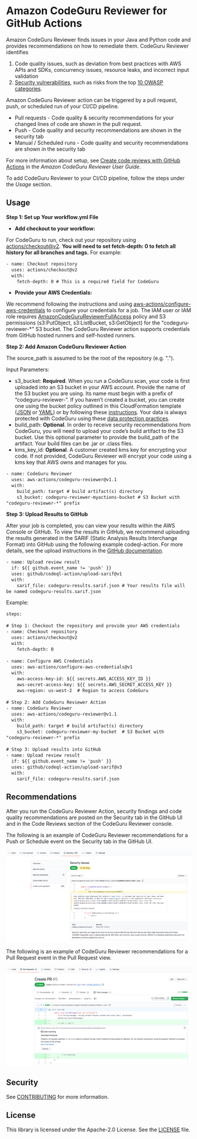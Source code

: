 # Amazon CodeGuru Reviewer for GitHub Actions

Amazon CodeGuru Reviewer finds issues in your Java and Python code and provides recommendations on how to remediate them. CodeGuru Reviewer identifies

1. Code quality issues, such as deviation from best practices with AWS APIs and SDKs, concurrency issues, resource leaks, and incorrect input validation
2. [Security vulnerabilities](https://aws.amazon.com/blogs/devops/tightening-application-security-with-amazon-codeguru/), such as risks from the top [10 OWASP categories](https://owasp.org/www-project-top-ten/).

Amazon CodeGuru Reviewer action can be triggered by a pull request, push, or scheduled run of your CI/CD pipeline.

* Pull requests - Code quality & security recommendations for your changed lines of code are shown in the pull request.
* Push - Code quality and security recommendations are shown in the security tab
* Manual / Scheduled runs - Code quality and security recommendations are shown in the security tab

For more information about setup, see [Create code reviews with GitHub Actions](https://docs.aws.amazon.com/codeguru/latest/reviewer-ug/working-with-cicd.html) in the *Amazon CodeGuru Reviewer User Guide*. 

To add CodeGuru Reviewer to your CI/CD pipeline, follow the steps under the *Usage* section.

## Usage

**Step 1: Set up Your workflow.yml File**

* **Add checkout to your workflow:**

For CodeGuru to run, check out your repository using [actions/checkout@v2](https://github.com/actions/checkout). **You will need to set fetch-depth: 0 to fetch all history for all branches and tags.** For example:
	 
```
- name: Checkout repository
  uses: actions/checkout@v2
  with:
    fetch-depth: 0 # This is a required field for CodeGuru
```

* **Provide your AWS Credentials:**

We recommend following the instructions and using [aws-actions/configure-aws-credentials](https://github.com/aws-actions/configure-aws-credentials) to configure your credentials for a job. The IAM user or IAM role requires [AmazonCodeGuruReviewerFullAccess](https://docs.aws.amazon.com/codeguru/latest/reviewer-ug/auth-and-access-control-iam-identity-based-access-control.html#managed-full-access) policy and S3 permissions (s3:PutObject, s3:ListBucket, s3:GetObject) for the "codeguru-reviewer-*" S3 bucket.  The CodeGuru Reviewer action supports credentials from GitHub hosted runners and self-hosted runners.

**Step 2: Add Amazon CodeGuru Reviewer Action**

The source_path is assumed to be the root of the repository (e.g. ".").

Input Parameters:

* s3_bucket: **Required**. When you run a CodeGuru scan, your code is first uploaded into an S3 bucket in your AWS account. Provide the name of the S3 bucket you are using. Its name must begin with a prefix of “codeguru-reviewer-”. If you haven’t created a  bucket, you can create one using the bucket policy outlined in this CloudFormation template ([JSON](s3.template.json) or [YAML](s3.template.yml)) or by following these [instructions](https://docs.aws.amazon.com/AmazonS3/latest/userguide/create-bucket-overview.html). Your data is always protected with CodeGuru using these [data protection practices](https://docs.aws.amazon.com/codeguru/latest/reviewer-ug/data-protection.html).
* build_path: **Optional**. In order to receive security recommendations from CodeGuru, you will need to upload your code’s build artifact to the S3 bucket. Use this optional parameter to provide the build_path of the artifact. Your build files can be .jar or .class files.
* kms_key_id: **Optional**. A customer created kms key for encrypting your code. If not provided, CodeGuru Reviewer will encrypt your code using a kms key that AWS owns and manages for you.

```
- name: CodeGuru Reviewer
  uses: aws-actions/codeguru-reviewer@v1.1
  with:
    build_path: target # build artifact(s) directory
    s3_bucket: codeguru-reviewer-myactions-bucket # S3 Bucket with "codeguru-reviewer-*" prefix
```

**Step 3: Upload Results to GitHub**

After your job is completed, you can view your results within the AWS Console or GitHub. To view the results in GitHub, we recommend uploading the results generated in the SARIF (Static Analysis Results Interchange Format) into GitHub using the following example codeql-action. For more details, see the upload instructions in the [GitHub documentation](https://docs.github.com/en/code-security/secure-coding/uploading-a-sarif-file-to-github#example-workflow-for-sarif-files-generated-outside-of-a-repository).

```
- name: Upload review result
  if: ${{ github.event_name != 'push' }}
  uses: github/codeql-action/upload-sarif@v1
  with:
    sarif_file: codeguru-results.sarif.json # Your results file will be named codeguru-results.sarif.json
```

Example:

```
steps:

# Step 1: Checkout the repository and provide your AWS credentials
- name: Checkout repository
  uses: actions/checkout@v2
  with:
    fetch-depth: 0

- name: Configure AWS Credentials
  uses: aws-actions/configure-aws-credentials@v1
  with:
    aws-access-key-id: ${{ secrets.AWS_ACCESS_KEY_ID }}
    aws-secret-access-key: ${{ secrets.AWS_SECRET_ACCESS_KEY }}
    aws-region: us-west-2  # Region to access CodeGuru 

# Step 2: Add CodeGuru Reviewer Action
- name: CodeGuru Reviewer
  uses: aws-actions/codeguru-reviewer@v1.1
  with:
    build_path: target # build artifact(s) directory
    s3_bucket: codeguru-reviewer-my-bucket  # S3 Bucket with "codeguru-reviewer-*" prefix
 
# Step 3: Upload results into GitHub
- name: Upload review result
  if: ${{ github.event_name != 'push' }}
  uses: github/codeql-action/upload-sarif@v3
  with:
    sarif_file: codeguru-results.sarif.json
```

## Recommendations

After you run the CodeGuru Reviewer Action, security findings and code quality recommendations are posted on the Security tab in the GitHub UI and in the Code Reviews section of the CodeGuru Reviewer console.

The following is an example of CodeGuru Reviewer recommendations for a Push or Schedule event on the Security tab in the GitHub UI.

![alt text](./images/recommendation_example_1.png)

The following is an example of CodeGuru Reviewer recommendations for a Pull Request event in the Pull Request view.

![alt text](./images/recommendation_example_2.png)

## Security

See [CONTRIBUTING](CONTRIBUTING.md#security-issue-notifications) for more information.

## License

This library is licensed under the Apache-2.0 License. See the [LICENSE](LICENSE) file.
